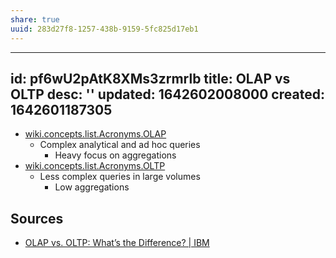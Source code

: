 ```yaml
---
share: true
uuid: 283d27f8-1257-438b-9159-5fc825d17eb1
---
```

---
id: pf6wU2pAtK8XMs3zrmrlb
title: OLAP vs OLTP
desc: ''
updated: 1642602008000
created: 1642601187305
---

* [wiki.concepts.list.Acronyms.OLAP](/undefined)
  * Complex analytical and ad hoc queries
    * Heavy focus on aggregations
* [wiki.concepts.list.Acronyms.OLTP](/undefined)
  * Less complex queries in large volumes
    * Low aggregations

## Sources

* [OLAP vs. OLTP: What’s the Difference? | IBM](https://www.ibm.com/cloud/blog/olap-vs-oltp)
